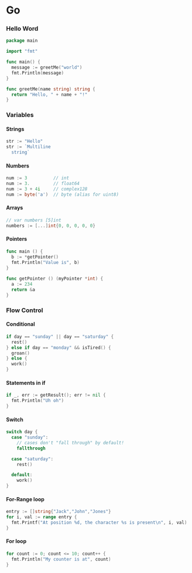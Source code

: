 # Go

### Hello Word
```go
package main

import "fmt"

func main() {
  message := greetMe("world")
  fmt.Println(message)
}

func greetMe(name string) string {
  return "Hello, " + name + "!"
}
```

### Variables

#### Strings
```go
str := "Hello"
str := `Multiline
  string`
```

#### Numbers
```go
num := 3          // int
num := 3.         // float64
num := 3 + 4i     // complex128
num := byte('a')  // byte (alias for uint8)
```

#### Arrays
```go
// var numbers [5]int
numbers := [...]int{0, 0, 0, 0, 0}
```

#### Pointers
```go
func main () {
  b := *getPointer()
  fmt.Println("Value is", b)
}
 
func getPointer () (myPointer *int) {
  a := 234
  return &a
}
``` 

### Flow Control

#### Conditional
```go
if day == "sunday" || day == "saturday" {
  rest()
} else if day == "monday" && isTired() {
  groan()
} else {
  work()
}
``` 

#### Statements in if
```go
if _, err := getResult(); err != nil {
  fmt.Println("Uh oh")
}
``` 

#### Switch
```go
switch day {
  case "sunday":
    // cases don't "fall through" by default!
    fallthrough

  case "saturday":
    rest()

  default:
    work()
}
```

#### For-Range loop
```go
entry := []string{"Jack","John","Jones"}
for i, val := range entry {
  fmt.Printf("At position %d, the character %s is present\n", i, val)
}
```

#### For loop
```go
for count := 0; count <= 10; count++ {
  fmt.Println("My counter is at", count)
}
```
